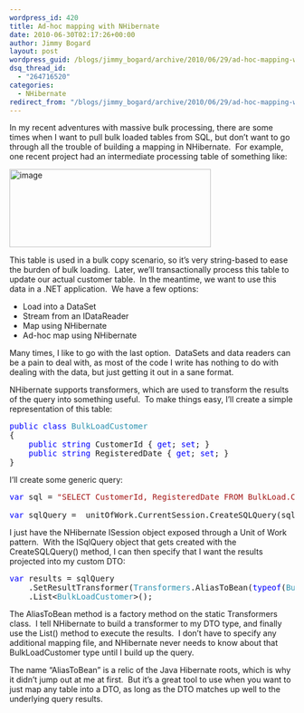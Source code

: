```yaml
---
wordpress_id: 420
title: Ad-hoc mapping with NHibernate
date: 2010-06-30T02:17:26+00:00
author: Jimmy Bogard
layout: post
wordpress_guid: /blogs/jimmy_bogard/archive/2010/06/29/ad-hoc-mapping-with-nhibernate.aspx
dsq_thread_id:
  - "264716520"
categories:
  - NHibernate
redirect_from: "/blogs/jimmy_bogard/archive/2010/06/29/ad-hoc-mapping-with-nhibernate.aspx/"
---
```

In my recent adventures with massive bulk processing, there are some times when I want to pull bulk loaded tables from SQL, but don’t want to go through all the trouble of building a mapping in NHibernate.&#160; For example, one recent project had an intermediate processing table of something like:

[<img style="border-bottom: 0px;border-left: 0px;border-top: 0px;border-right: 0px" border="0" alt="image" src="http://lostechies.com/jimmybogard/files/2011/03/image_thumb_2656431D.png" width="356" height="138" />](http://lostechies.com/jimmybogard/files/2011/03/image_26C27612.png) 

This table is used in a bulk copy scenario, so it’s very string-based to ease the burden of bulk loading.&#160; Later, we’ll transactionally process this table to update our actual customer table.&#160; In the meantime, we want to use this data in a .NET application.&#160; We have a few options:

  * Load into a DataSet
  * Stream from an IDataReader
  * Map using NHibernate
  * Ad-hoc map using NHibernate

Many times, I like to go with the last option.&#160; DataSets and data readers can be a pain to deal with, as most of the code I write has nothing to do with dealing with the data, but just getting it out in a sane format.

NHibernate supports transformers, which are used to transform the results of the query into something useful.&#160; To make things easy, I’ll create a simple representation of this table:

<pre><span style="color: blue">public class </span><span style="color: #2b91af">BulkLoadCustomer
</span>{
    <span style="color: blue">public string </span>CustomerId { <span style="color: blue">get</span>; <span style="color: blue">set</span>; }
    <span style="color: blue">public string </span>RegisteredDate { <span style="color: blue">get</span>; <span style="color: blue">set</span>; }
}</pre>

[](http://11011.net/software/vspaste)

I’ll create some generic query:

<pre><span style="color: blue">var </span>sql = <span style="color: #a31515">"SELECT CustomerId, RegisteredDate FROM BulkLoad.Customer"</span>;

<span style="color: blue">var </span>sqlQuery = _unitOfWork.CurrentSession.CreateSQLQuery(sql);</pre>

[](http://11011.net/software/vspaste)

I just have the NHibernate ISession object exposed through a Unit of Work pattern.&#160; With the ISqlQuery object that gets created with the CreateSQLQuery() method, I can then specify that I want the results projected into my custom DTO:

<pre><span style="color: blue">var </span>results = sqlQuery
    .SetResultTransformer(<span style="color: #2b91af">Transformers</span>.AliasToBean(<span style="color: blue">typeof</span>(<span style="color: #2b91af">BulkLoadCustomer</span>)))
    .List&lt;<span style="color: #2b91af">BulkLoadCustomer</span>&gt;();</pre>

[](http://11011.net/software/vspaste)

The AliasToBean method is a factory method on the static Transformers class.&#160; I tell NHibernate to build a transformer to my DTO type, and finally use the List() method to execute the results.&#160; I don’t have to specify any additional mapping file, and NHibernate never needs to know about that BulkLoadCustomer type until I build up the query.

The name “AliasToBean” is a relic of the Java Hibernate roots, which is why it didn’t jump out at me at first.&#160; But it’s a great tool to use when you want to just map any table into a DTO, as long as the DTO matches up well to the underlying query results.